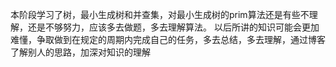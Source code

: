 本阶段学习了树，最小生成树和并查集，对最小生成树的prim算法还是有些不理解，还是不够努力，应该多去做题，多去理解算法。
以后所讲的知识可能会更加难懂，争取做到在规定的周期内完成自己的任务，多去总结，多去理解，通过博客了解别人的思路，加深对知识的理解
